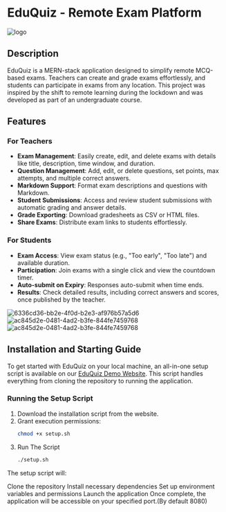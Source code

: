 # EduQuiz - Remote Exam Platform

![logo](https://github.com/user-attachments/assets/88b1010b-b45c-4b61-adc2-17091a1e0494)


## Description

EduQuiz is a MERN-stack application designed to simplify remote MCQ-based exams. Teachers can create and grade exams effortlessly, and students can participate in exams from any location. This project was inspired by the shift to remote learning during the lockdown and was developed as part of an undergraduate course.

## Features

### For Teachers
- **Exam Management**: Easily create, edit, and delete exams with details like title, description, time window, and duration.
- **Question Management**: Add, edit, or delete questions, set points, max attempts, and multiple correct answers.
- **Markdown Support**: Format exam descriptions and questions with Markdown.
- **Student Submissions**: Access and review student submissions with automatic grading and answer details.
- **Grade Exporting**: Download gradesheets as CSV or HTML files.
- **Share Exams**: Distribute exam links to students effortlessly.

### For Students
- **Exam Access**: View exam status (e.g., "Too early", "Too late") and available duration.
- **Participation**: Join exams with a single click and view the countdown timer.
- **Auto-submit on Expiry**: Responses auto-submit when time ends.
- **Results**: Check detailed results, including correct answers and scores, once published by the teacher.

![6336cd36-bb2e-4f0d-b2e3-af976b57a5d6](https://github.com/user-attachments/assets/50c8766b-fda2-4374-8131-9ff9c3b08590)
![ac845d2e-0481-4ad2-b3fe-844fe7459768](https://github.com/user-attachments/assets/680922dd-df01-4039-b590-98dc93450f2d)
![ac845d2e-0481-4ad2-b3fe-844fe7459768](https://github.com/user-attachments/assets/e390e125-fb00-441d-83d1-e20083ea9141)


## Installation and Starting Guide

To get started with EduQuiz on your local machine, an all-in-one setup script is available on our [EduQuiz Demo Website](https://lr7garmi.github.io/MiniProject2_Website/). This script handles everything from cloning the repository to running the application.

### Running the Setup Script

1. Download the installation script from the website.
2. Grant execution permissions:
   ```bash
   chmod +x setup.sh
   ```
3. Run The Script
   ```bash
   ./setup.sh
   ```
The setup script will:

Clone the repository
Install necessary dependencies
Set up environment variables and permissions
Launch the application
Once complete, the application will be accessible on your specified port.(By default 8080)

